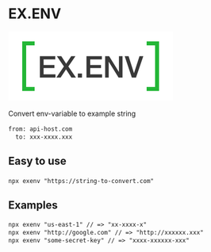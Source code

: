 # EX.ENV

![Logo](https://github.com/omelniz/exenv/blob/main/logo.png)

Convert env-variable to example string

```
from: api-host.com
  to: xxx-xxxx.xxx
```

## Easy to use
`npx exenv "https://string-to-convert.com"`

## Examples
```
npx exenv "us-east-1" // => "xx-xxxx-x"
npx exenv "http://google.com" // => "http://xxxxxx.xxx"
npx exenv "some-secret-key" // => "xxxx-xxxxxx-xxx"
```
